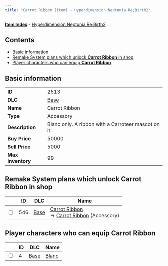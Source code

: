 ```yaml
---
title: "Carrot Ribbon (Item) - Hyperdimension Neptunia Re;Birth2"
---
```


[**Item Index**](/neptunia/rb2/item/index.html) - [Hyperdimension Neptunia Re;Birth2](/neptunia/rb2)

## Contents

- [Basic information](#basic-information)
- [Remake System plans which unlock **Carrot Ribbon** in shop](#remake-system-plans-which-unlock-carrot-ribbon-in-shop)
- [Player characters who can equip **Carrot Ribbon**](#player-characters-who-can-equip-carrot-ribbon)

## Basic information

|   |   |
| -- | -- |
| **ID** | 2513 |
| **DLC** | [Base](/neptunia/rb2/dlc/0-base.html) |
| **Name** | Carrot Ribbon |
| **Type** | Accessory |
| **Description** | Blanc only. A ribbon with a Carroteer mascot on it. |
| **Buy Price** | 50000 |
| **Sell Price** | 5000 |
| **Max inventory** | 99 |

## Remake System plans which unlock **Carrot Ribbon** in shop

|    | ID | DLC | Name |
| -- | -- | --- | ---- |
| <input type="checkbox" id="rb2-remake-0-546" class="trackbox" /> | 546 | [Base](/neptunia/rb2/dlc/0-base.html) | [Carrot Ribbon](/neptunia/rb2/remake/0-546-carrot-ribbon.html)<br />→ [Carrot Ribbon](/neptunia/rb2/item/0-2513-carrot-ribbon.html) (Accessory) |

## Player characters who can equip **Carrot Ribbon**

|    | ID | DLC | Name |
| -- | -- | --- | ---- |
| <input type="checkbox" id="rb2-player-0-4" class="trackbox" /> | 4 | [Base](/neptunia/rb2/dlc/0-base.html) | [Blanc](/neptunia/rb2/player/0-4-blanc.html) |